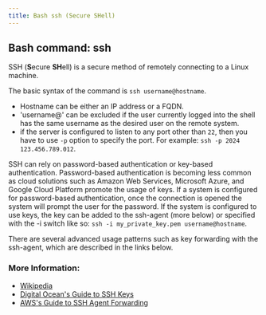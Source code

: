 ```yaml
---
title: Bash ssh (Secure SHell)
---
```


## Bash command: ssh

SSH (**S**ecure **SH**ell) is a secure method of remotely connecting to a Linux machine. 

The basic syntax of the command is `ssh username@hostname`. 

* Hostname can be either an IP address or a FQDN. 
* 'username@' can be excluded if the user currently logged into the shell has the same username as the desired user on the remote system.
* if the server is configured to listen to any port other than `22`, then you have to use `-p` option to specify the port. For example: `ssh -p 2024 123.456.789.012`.

SSH can rely on password-based authentication or key-based authentication. Password-based authentication is becoming less common as cloud solutions such as Amazon Web Services, Microsoft Azure, and Google Cloud Platform promote the usage of keys. If a system is configured for password-based authentication, once the connection is opened the system will prompt the user for the password. If the system is configured to use keys, the key can be added to the ssh-agent (more below) or specified with the -i switch like so: `ssh -i my_private_key.pem username@hostname`.

There are several advanced usage patterns such as key forwarding with the ssh-agent, which are described in the links below.

### More Information:
* [Wikipedia](https://en.wikipedia.org/wiki/Secure_Shell)
* [Digital Ocean's Guide to SSH Keys](https://www.digitalocean.com/community/tutorials/how-to-set-up-ssh-keys--2)
* [AWS's Guide to SSH Agent Forwarding](https://aws.amazon.com/blogs/security/securely-connect-to-linux-instances-running-in-a-private-amazon-vpc/)
